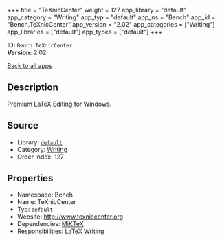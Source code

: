 ﻿+++
title = "TeXnicCenter"
weight = 127
app_library = "default"
app_category = "Writing"
app_typ = "default"
app_ns = "Bench"
app_id = "Bench.TeXnicCenter"
app_version = "2.02"
app_categories = ["Writing"]
app_libraries = ["default"]
app_types = ["default"]
+++

**ID:** `Bench.TeXnicCenter`  
**Version:** 2.02  
<!--more-->

[Back to all apps](/apps/)

## Description
Premium LaTeX Editing for Windows.

## Source

* Library: [`default`](/app_libraries/default)
* Category: [Writing](/app_categories/writing)
* Order Index: 127

## Properties

* Namespace: Bench
* Name: TeXnicCenter
* Typ: `default`
* Website: <http://www.texniccenter.org>
* Dependencies: [MiKTeX](/apps/Bench.MiKTeX)
* Responsibilities: [LaTeX Writing](/apps/Bench.Group.LaTeXWriting)

